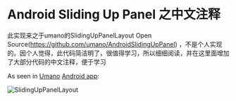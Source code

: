 Android Sliding Up Panel 之中文注释
=========================

此实现来之于umano的SlidingUpPanelLayout Open Source(https://github.com/umano/AndroidSlidingUpPanel)
，不是个人实现的。因个人觉得，此代码简洁明了，很值得学习，所以细细阅读，并在这里面增加了大部分代码的中文注释，便于学习

As seen in [Umano](http://umanoapp.com) [Android app](https://play.google.com/store/apps/details?id=com.sothree.umano):

![SlidingUpPanelLayout](https://raw.github.com/umano/AndroidSlidingUpPanelDemo/master/slidinguppanel.png)
